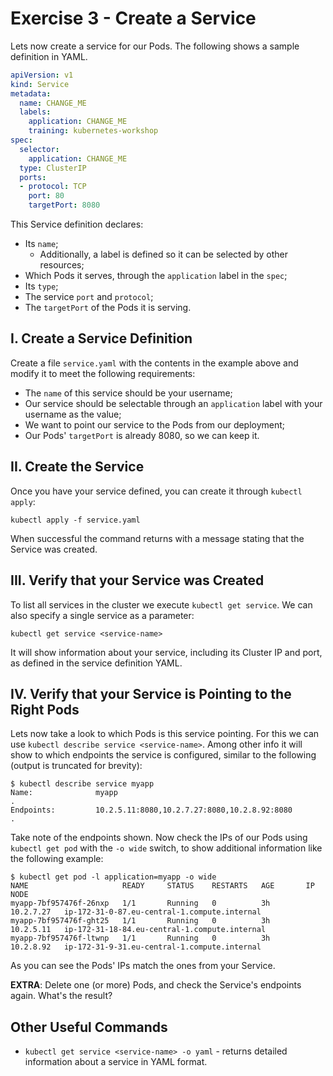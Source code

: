 # Exercise 3 - Create a Service

Lets now create a service for our Pods. The following shows a sample definition
in YAML.

```yaml
apiVersion: v1
kind: Service
metadata:
  name: CHANGE_ME
  labels:
    application: CHANGE_ME
    training: kubernetes-workshop
spec:
  selector:
    application: CHANGE_ME
  type: ClusterIP
  ports:
  - protocol: TCP
    port: 80
    targetPort: 8080
```

This Service definition declares:

* Its `name`;
  * Additionally, a label is defined so it can be selected by other resources;
* Which Pods it serves, through the `application` label in the `spec`;
* Its `type`;
* The service `port` and `protocol`;
* The `targetPort` of the Pods it is serving.

## I. Create a Service Definition

Create a file `service.yaml` with the contents in the example above and
modify it to meet the following requirements:

* The `name` of this service should be your username;
* Our service should be selectable through an `application` label with your
  username as the value;
* We want to point our service to the Pods from our deployment;
* Our Pods' `targetPort` is already 8080, so we can keep it.

## II. Create the Service

Once you have your service defined, you can create it through `kubectl apply`:

```
kubectl apply -f service.yaml
```

When successful the command returns with a message stating that the Service was
created.

## III. Verify that your Service was Created

To list all services in the cluster we execute `kubectl get service`.
We can also specify a single service as a parameter:

```
kubectl get service <service-name>
```

It will show information about your service, including its Cluster IP and port,
as defined in the service definition YAML.

## IV. Verify that your Service is Pointing to the Right Pods

Lets now take a look to which Pods is this service pointing. For this we can
use `kubectl describe service <service-name>`. Among other info it will show
to which endpoints the service is configured, similar to the following (output
is truncated for brevity):

```
$ kubectl describe service myapp
Name:              myapp
.
Endpoints:         10.2.5.11:8080,10.2.7.27:8080,10.2.8.92:8080
.
```

Take note of the endpoints shown. Now check the IPs of our Pods using
`kubectl get pod` with the `-o wide` switch, to show additional information
like the following example:

```
$ kubectl get pod -l application=myapp -o wide
NAME                     READY     STATUS    RESTARTS   AGE       IP          NODE
myapp-7bf957476f-26nxp   1/1       Running   0          3h        10.2.7.27   ip-172-31-0-87.eu-central-1.compute.internal
myapp-7bf957476f-ght25   1/1       Running   0          3h        10.2.5.11   ip-172-31-18-84.eu-central-1.compute.internal
myapp-7bf957476f-ltwnp   1/1       Running   0          3h        10.2.8.92   ip-172-31-9-31.eu-central-1.compute.internal
```

As you can see the Pods' IPs match the ones from your Service.

__EXTRA__: Delete one (or more) Pods, and check the Service's endpoints again.
What's the result?

## Other Useful Commands

* `kubectl get service <service-name> -o yaml` - returns detailed information
  about a service in YAML format.
